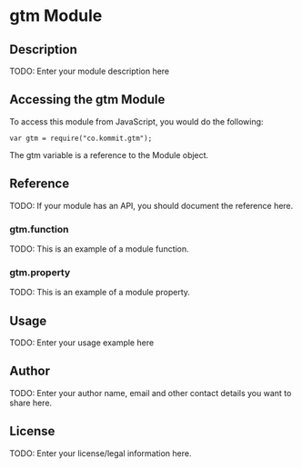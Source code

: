 # gtm Module

## Description

TODO: Enter your module description here

## Accessing the gtm Module

To access this module from JavaScript, you would do the following:

    var gtm = require("co.kommit.gtm");

The gtm variable is a reference to the Module object.

## Reference

TODO: If your module has an API, you should document
the reference here.

### gtm.function

TODO: This is an example of a module function.

### gtm.property

TODO: This is an example of a module property.

## Usage

TODO: Enter your usage example here

## Author

TODO: Enter your author name, email and other contact
details you want to share here.

## License

TODO: Enter your license/legal information here.

